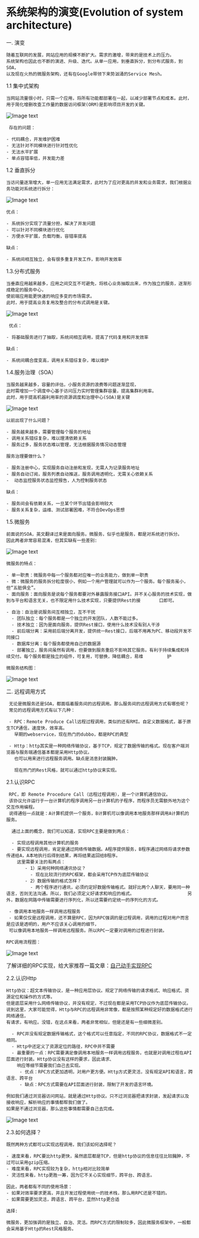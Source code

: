 # 系统架构的演变(Evolution of system architecture)

一. 演变

    随着互联网的发展，网站应用的规模不断扩大。需求的激增，带来的是技术上的压力。
    系统架构也因此也不断的演进、升级、迭代。从单一应用，到垂直拆分，到分布式服务，到SOA，
    以及现在火热的微服务架构，还有在Google带领下来势汹涌的Service Mesh。

1.1 集中式架构

    当网站流量很小时，只需一个应用，将所有功能都部署在一起，以减少部署节点和成本。此时，用于简化增删改查工作量的数据访问框架(ORM)是影响项目开发的关键。
   ![Image text](https://github.com/jmstart/system-architecture/blob/master/img-storage/1525529091749.png)
     
     存在的问题：
     
    - 代码耦合，开发维护困难
    - 无法针对不同模块进行针对性优化
    - 无法水平扩展
    - 单点容错率低，并发能力差
    
1.2 垂直拆分

    当访问量逐渐增大，单一应用无法满足需求，此时为了应对更高的并发和业务需求，我们根据业务功能对系统进行拆分：
   ![Image text](https://github.com/jmstart/system-architecture/blob/master/img-storage/1525529671801.png)

    优点：

    - 系统拆分实现了流量分担，解决了并发问题
    - 可以针对不同模块进行优化
    - 方便水平扩展，负载均衡，容错率提高

    缺点：

    - 系统间相互独立，会有很多重复开发工作，影响开发效率
    
1.3.分布式服务

    当垂直应用越来越多，应用之间交互不可避免，将核心业务抽取出来，作为独立的服务，逐渐形成稳定的服务中心，
    使前端应用能更快速的响应多变的市场需求。
    此时，用于提高业务复用及整合的分布式调用是关键。
   ![Image text](https://github.com/jmstart/system-architecture/blob/master/img-storage/1525530657919.png)
     
     优点：

    - 将基础服务进行了抽取，系统间相互调用，提高了代码复用和开发效率

    缺点：

    - 系统间耦合度变高，调用关系错综复杂，难以维护

1.4.服务治理（SOA）

    当服务越来越多，容量的评估，小服务资源的浪费等问题逐渐显现，
    此时需增加一个调度中心基于访问压力实时管理集群容量，提高集群利用率。
    此时，用于提高机器利用率的资源调度和治理中心(SOA)是关键
   ![Image text](https://github.com/jmstart/system-architecture/blob/master/img-storage/1525530804753.png)

    以前出现了什么问题？

    - 服务越来越多，需要管理每个服务的地址
    - 调用关系错综复杂，难以理清依赖关系
    - 服务过多，服务状态难以管理，无法根据服务情况动态管理

    服务治理要做什么？

    - 服务注册中心，实现服务自动注册和发现，无需人为记录服务地址
    - 服务自动订阅，服务列表自动推送，服务调用透明化，无需关心依赖关系
    -  动态监控服务状态监控报告，人为控制服务状态

    缺点：

    - 服务间会有依赖关系，一旦某个环节出错会影响较大
    - 服务关系复杂，运维、测试部署困难，不符合DevOps思想    
    
  1.5.微服务
  
    前面说的SOA，英文翻译过来是面向服务。微服务，似乎也是服务，都是对系统进行拆分。
    因此两者非常容易混淆，但其实缺有一些差别:
   ![Image text](https://github.com/jmstart/system-architecture/blob/master/img-storage/1525532344817.png)
    
    微服务的特点：

    - 单一职责：微服务中每一个服务都对应唯一的业务能力，做到单一职责
    - 微：微服务的服务拆分粒度很小，例如一个用户管理就可以作为一个服务。每个服务虽小，但“五脏俱全”。
    - 面向服务：面向服务是说每个服务都要对外暴露服务接口API。并不关心服务的技术实现，做到与平台和语言无关，也不限定用什么技术实现，只要提供Rest的接       口即可。
    
    - 自治：自治是说服务间互相独立，互不干扰
      - 团队独立：每个服务都是一个独立的开发团队，人数不能过多。
      - 技术独立：因为是面向服务，提供Rest接口，使用什么技术没有别人干涉
      - 前后端分离：采用前后端分离开发，提供统一Rest接口，后端不用再为PC、移动段开发不同接口
      - 数据库分离：每个服务都使用自己的数据源
      - 部署独立，服务间虽然有调用，但要做到服务重启不影响其它服务。有利于持续集成和持续交付。每个服务都是独立的组件，可复用，可替换，降低耦合，易维         护
      
    微服务结构图：
   ![Image text](https://github.com/jmstart/system-architecture/blob/master/img-storage/1526860071166.png)

二. 远程调用方式

     无论是微服务还是SOA，都面临着服务间的远程调用。那么服务间的远程调用方式有哪些呢？
     常见的远程调用方式有以下几种：

     - RPC：Remote Produce Call远程过程调用，类似的还有RMI。自定义数据格式，基于原生TCP通信，速度快，效率高。
       早期的webservice，现在热门的dubbo，都是RPC的典型
         
     - Http：http其实是一种网络传输协议，基于TCP，规定了数据传输的格式。现在客户端浏览器与服务端通信基本都是采用Http协议。
       也可以用来进行远程服务调用。缺点是消息封装臃肿。
       
       现在热门的Rest风格，就可以通过http协议来实现。

2.1.认识RPC

     RPC，即 Remote Procedure Call（远程过程调用），是一个计算机通信协议。 
     该协议允许运行于一台计算机的程序调用另一台计算机的子程序，而程序员无需额外地为这个交互作用编程。
     说得通俗一点就是：A计算机提供一个服务，B计算机可以像调用本地服务那样调用A计算机的服务。

      通过上面的概念，我们可以知道，实现RPC主要是做到两点： 

      - 实现远程调用其他计算机的服务
      - 要实现远程调用，肯定是通过网络传输数据。A程序提供服务，B程序通过网络将请求参数传递给A，A本地执行后得到结果，再将结果返回给B程序。
        这里需要关注的有两点：
           - 1）采用何种网络通讯协议？
             - 现在比较流行的RPC框架，都会采用TCP作为底层传输协议
           - 2）数据传输的格式怎样？
             - 两个程序进行通讯，必须约定好数据传输格式。就好比两个人聊天，要用同一种语言，否则无法沟通。所以，我们必须定义好请求和响应的格式。                    另外，数据在网路中传输需要进行序列化，所以还需要约定统一的序列化的方式。
          
     - 像调用本地服务一样调用远程服务
     - 如果仅仅是远程调用，还不算是RPC，因为RPC强调的是过程调用，调用的过程对用户而言是应该是透明的，用户不应该关心调用的细节，
     可以像调用本地服务一样调用远程服务。所以RPC一定要对调用的过程进行封装。
      
    RPC调用流程图：
   ![Image text](https://github.com/jmstart/system-architecture/blob/master/img-storage/1525568965976.png)

   了解详细的RPC实现，给大家推荐一篇文章：[自己动手实现RPC](https://legacy.gitbook.com/book/huge0612/tour-of-rpc/details)

2.2.认识Http

    Http协议：超文本传输协议，是一种应用层协议。规定了网络传输的请求格式、响应格式、资源定位和操作的方式等。
    但是底层采用什么网络传输协议，并没有规定，不过现在都是采用TCP协议作为底层传输协议。
    说到这里，大家可能觉得，Http与RPC的远程调用非常像，都是按照某种规定好的数据格式进行网络通信，
    有请求，有响应。没错，在这点来看，两者非常相似，但是还是有一些细微差别。

      - RPC并没有规定数据传输格式，这个格式可以任意指定，不同的RPC协议，数据格式不一定相同。
      - Http中还定义了资源定位的路径，RPC中并不需要
      - 最重要的一点：RPC需要满足像调用本地服务一样调用远程服务，也就是对调用过程在API层面进行封装。Http协议没有这样的要求，因此请求、
        响应等细节需要我们自己去实现。
         - 优点：RPC方式更加透明，对用户更方便。Http方式更灵活，没有规定API和语言，跨语言、跨平台
         - 缺点：RPC方式需要在API层面进行封装，限制了开发的语言环境。

    例如我们通过浏览器访问网站，就是通过Http协议。只不过浏览器把请求封装，发起请求以及接收响应，解析响应的事情都帮我们做了。
    如果是不通过浏览器，那么这些事情都需要自己去完成。
   ![Image text](https://github.com/jmstart/system-architecture/blob/master/img-storage/1525569352313.png)
    
2.3.如何选择？

    既然两种方式都可以实现远程调用，我们该如何选择呢？

    - 速度来看，RPC要比http更快，虽然底层都是TCP，但是http协议的信息往往比较臃肿，不过可以采用gzip压缩。
    - 难度来看，RPC实现较为复杂，http相对比较简单
    - 灵活性来看，http更胜一筹，因为它不关心实现细节，跨平台、跨语言。

    因此，两者都有不同的使用场景：
    - 如果对效率要求更高，并且开发过程使用统一的技术栈，那么用RPC还是不错的。
    - 如果需要更加灵活，跨语言、跨平台，显然http更合适
    
    选择:
  
    微服务，更加强调的是独立、自治、灵活。而RPC方式的限制较多，因此微服务框架中，一般都会采用基于Http的Rest风格服务。
    
    
    
